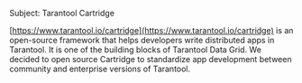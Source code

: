 Subject: Tarantool Cartridge

[https://www.tarantool.io/cartridge](https://www.tarantool.io/cartridge) is an open-source framework
that helps developers write distributed apps in Tarantool. It is one of the building blocks of Tarantool
Data Grid. We decided to open source Cartridge to standardize app development between community and 
enterprise versions of Tarantool.
